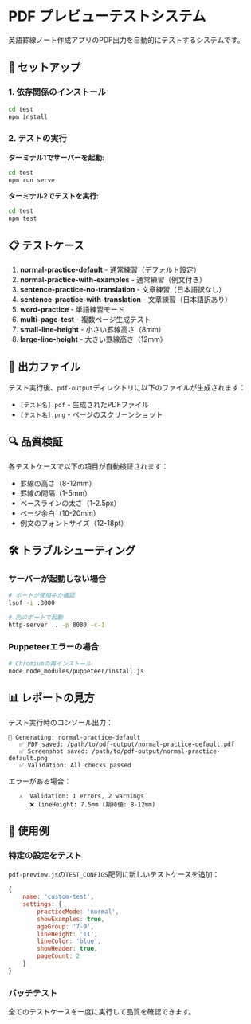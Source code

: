 # PDF プレビューテストシステム

英語罫線ノート作成アプリのPDF出力を自動的にテストするシステムです。

## 🚀 セットアップ

### 1. 依存関係のインストール

```bash
cd test
npm install
```

### 2. テストの実行

**ターミナル1でサーバーを起動:**
```bash
cd test
npm run serve
```

**ターミナル2でテストを実行:**
```bash
cd test
npm test
```

## 📋 テストケース

1. **normal-practice-default** - 通常練習（デフォルト設定）
2. **normal-practice-with-examples** - 通常練習（例文付き）
3. **sentence-practice-no-translation** - 文章練習（日本語訳なし）
4. **sentence-practice-with-translation** - 文章練習（日本語訳あり）
5. **word-practice** - 単語練習モード
6. **multi-page-test** - 複数ページ生成テスト
7. **small-line-height** - 小さい罫線高さ（8mm）
8. **large-line-height** - 大きい罫線高さ（12mm）

## 📁 出力ファイル

テスト実行後、`pdf-output`ディレクトリに以下のファイルが生成されます：

- `[テスト名].pdf` - 生成されたPDFファイル
- `[テスト名].png` - ページのスクリーンショット

## 🔍 品質検証

各テストケースで以下の項目が自動検証されます：

- 罫線の高さ（8-12mm）
- 罫線の間隔（1-5mm）
- ベースラインの太さ（1-2.5px）
- ページ余白（10-20mm）
- 例文のフォントサイズ（12-18pt）

## 🛠️ トラブルシューティング

### サーバーが起動しない場合

```bash
# ポートが使用中か確認
lsof -i :3000

# 別のポートで起動
http-server .. -p 8080 -c-1
```

### Puppeteerエラーの場合

```bash
# Chromiumの再インストール
node node_modules/puppeteer/install.js
```

## 📊 レポートの見方

テスト実行時のコンソール出力：

```
📄 Generating: normal-practice-default
   ✅ PDF saved: /path/to/pdf-output/normal-practice-default.pdf
   ✅ Screenshot saved: /path/to/pdf-output/normal-practice-default.png
   ✅ Validation: All checks passed
```

エラーがある場合：
```
   ⚠️  Validation: 1 errors, 2 warnings
      ❌ lineHeight: 7.5mm (期待値: 8-12mm)
```

## 🎯 使用例

### 特定の設定をテスト

`pdf-preview.js`の`TEST_CONFIGS`配列に新しいテストケースを追加：

```javascript
{
    name: 'custom-test',
    settings: {
        practiceMode: 'normal',
        showExamples: true,
        ageGroup: '7-9',
        lineHeight: '11',
        lineColor: 'blue',
        showHeader: true,
        pageCount: 2
    }
}
```

### バッチテスト

全てのテストケースを一度に実行して品質を確認できます。